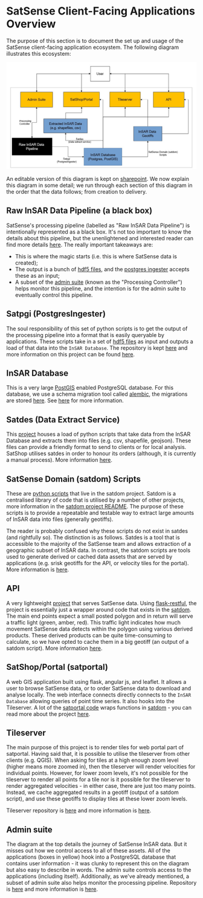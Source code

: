 # SatSense Client-Facing Applications Overview

The purpose of this section is to document the set up and usage of the SatSense client-facing application ecosystem.  The following diagram illustrates this ecosystem:

![SatSense Client-Facing Applications](images/client-facing-applications.jpg)

An editable version of this diagram is kept on [sharepoint](https://satsense2.sharepoint.com/:p:/s/SatSense/EZBkLxUwv6BMjZbNhDp5KbYBSfYyAPZhHfGqRDe3FHCzXg?e=fHCWOw).  We now explain this diagram in some detail; we run through each section of this diagram in the order that the data follows; from creation to delivery.

## Raw InSAR Data Pipeline (a black box)
SatSense's processing pipeline (labelled as "Raw InSAR Data Pipeline") is intentionally represented as a black box.  It's not too important to know the details about this pipeline, but the unenlightened and interested reader can find more details [here](../dataprocessing.md). The really important takeaways are:

* This is where the magic starts (i.e. this is where SatSense data is created);
* The output is a bunch of [hdf5 files](https://www.hdfgroup.org/solutions/hdf5), and the [postgres ingester](satpgi.md) accepts these as an input;
* A subset of the [admin suite](admin.md) (known as the "Processing Controller") helps monitor this pipeline, and the intention is for the admin suite to eventually control this pipeline.

## Satpgi (PostgresIngester)

The soul responsibility of this set of python scripts is to get the output of the processing pipeline into a format that is easily queryable by applications. These scripts take in a set of [hdf5 files](https://www.hdfgroup.org/solutions/hdf5) as input and outputs a load of that data into the `InSAR Database`.  The repository is kept [here](https://gitlab.com/SatSenseLtd/postgresingester) and more information on this project can be found [here](satpgi.md).

## InSAR Database

This is a very large [PostGIS](https://postgis.net/) enabled PostgreSQL database.  For this database, we use a schema migration tool called [alembic](https://alembic.sqlalchemy.org/en/latest/), the migrations are stored [here](https://gitlab.com/SatSenseLtd/satsense-domain/-/tree/master/satsense_db_migrations/insar_data_db).  See [here](database.md) for more information.

## Satdes (Data Extract Service)

This [project](https://gitlab.com/SatSenseLtd/data-extract-service) houses a load of python scripts that take data from the InSAR Database and extracts them into files (e.g. csv, shapefile, geojson).  These files can provide a friendly format to send to clients or for local analysis. SatShop utilises satdes in order to honour its orders (although, it is currently a manual process).  More information [here](satdes.md).

## SatSense Domain (satdom) Scripts

These are [python scripts](https://gitlab.com/SatSenseLtd/satsense-domain/-/tree/master/scripts) that live in the satdom project.  Satdom is a centralised library of code that is utilised by a number of other projects, more information in the [satdom project README](https://gitlab.com/SatSenseLtd/satsense-domain).  The purpose of these scripts is to provide a repeatable and testable way to extract large amounts of InSAR data into files (generally geotiffs).  

The reader is probably confused why these scripts do not exist in satdes (and rightfully so).  The distinction is as follows. Satdes is a tool that is accessible to the majority of the SatSense team and allows extraction of a geographic subset of InSAR data. In contrast, the satdom scripts are tools used to generate derived or cached data assets that are served by applications (e.g. srisk geotiffs for the API, or velocity tiles for the portal). More information is [here](satdom-scripts.md).


## API

A very lightweight [project](https://gitlab.com/SatSenseLtd/satsense-api) that serves SatSense data.  Using [flask-restful](https://flask-restful.readthedocs.io/en/latest/), the project is essentially just a wrapper around code that exists in the [satdom](https://gitlab.com/SatSenseLtd/satsense-domain).  The main end points expect a small posted polygon and in return will serve a traffic light (green, amber, red).  This traffic light indicates how much movement SatSense data detects within the polygon using various derived products.  These derived products can be quite time-consuming to calculate, so we have opted to cache them in a big geotiff (an output of a satdom script).  More information [here](api.md).

## SatShop/Portal (satportal)

A web GIS application built using flask, angular js, and leaflet.  It allows a user to browse SatSense data, or to order SatSense data to download and analyse locally.  The web interface connects directly connects to the `InSAR Database` allowing queries of point time series.  It also hooks into the Tileserver.  A lot of the [satportal code](https://gitlab.com/SatSenseLtd/satsense-portal) wraps functions in [satdom](https://gitlab.com/SatSenseLtd/satsense-domain) - you can read more about the project [here](portal.md). 

## Tileserver

The main purpose of this project is to render tiles for web portal part of satportal.  Having said that, it is possible to utilise the tileserver from other clients (e.g. QGIS).  When asking for tiles at a high enough zoom level (higher means more zoomed in), then the tileserver will render velocities for individual points.  However, for lower zoom levels, it's not possible for the tileserver to render all points for a tile nor is it possible for the tileserver to render aggregated velocities - in either case, there are just too many points.  Instead, we cache aggregated results in a geotiff (output of a satdom script), and use these geotiffs to display tiles at these lower zoom levels. 

Tileserver repository is [here](https://gitlab.com/SatSenseLtd/sat-tileserver) and more information is [here](tileservers.md).

## Admin suite

The diagram at the top details the journey of SatSense InSAR data. But it misses out how we control access to all of these assets.  All of the applications (boxes in yellow) hook into a PostgreSQL database that contains user information - it was clunky to represent this on the diagram but also easy to describe in words.  The admin suite controls access to the applications (including itself).  Additionally, as we've already mentioned, a subset of admin suite also helps monitor the processing pipeline. Repository is [here](https://gitlab.com/SatSenseLtd/satsense-admin) and more information is [here](admin.md).